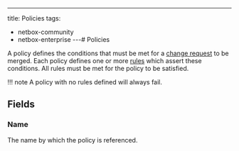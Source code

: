 ---
title: Policies
tags:
  - netbox-community
  - netbox-enterprise
---# Policies

A policy defines the conditions that must be met for a [change request](./changerequest.md) to be merged. Each policy defines one or more [rules](./policyrule.md) which assert these conditions. All rules must be met for the policy to be satisfied.

!!! note
    A policy with no rules defined will always fail.

## Fields

### Name

The name by which the policy is referenced.
